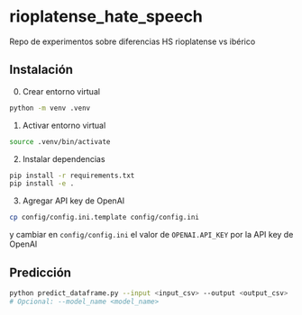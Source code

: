 # rioplatense_hate_speech

Repo de experimentos sobre diferencias HS rioplatense vs ibérico

## Instalación

0. Crear entorno virtual

```bash
python -m venv .venv
```

1. Activar entorno virtual

```bash
source .venv/bin/activate
```

2. Instalar dependencias

```bash
pip install -r requirements.txt
pip install -e .
```

3. Agregar API key de OpenAI

```bash
cp config/config.ini.template config/config.ini
```

y cambiar en `config/config.ini` el valor de `OPENAI.API_KEY` por la API key de OpenAI

## Predicción

```bash
python predict_dataframe.py --input <input_csv> --output <output_csv>
# Opcional: --model_name <model_name>
```
